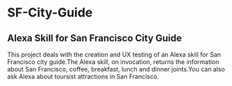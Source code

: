 # SF-City-Guide
## Alexa Skill for San Francisco City Guide

This project deals with the creation and UX testing of an Alexa skill for San Francisco city guide.The Alexa skill, on invocation, returns the information about San Francisco, coffee, breakfast, lunch and dinner joints.You can also ask Alexa about toursist attractions in San Francisco.
